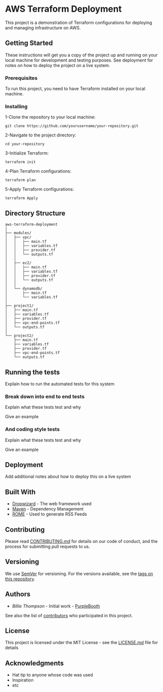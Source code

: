 # AWS Terraform Deployment

This project is a demonstration of Terraform configurations for deploying and managing infrastructure on AWS.

## Getting Started

These instructions will get you a copy of the project up and running on your local machine for development and testing purposes. See deployment for notes on how to deploy the project on a live system.

### Prerequisites
To run this project, you need to have Terraform installed on your local machine.
### Installing
1-Clone the repository to your local machine:
```
git clone https://github.com/yourusername/your-repository.git
```
2-Navigate to the project directory:
```
cd your-repository
```
3-Initialize Terraform:
```
terraform init
```
4-Plan Terraform configurations:
```
terraform plan
```
5-Apply Terraform configurations:
```
terraform Apply
```
## Directory Structure
```
aws-terraform-deployment
│
├── modules/
│   ├── vpc/
│   │   ├── main.tf
│   │   ├── variables.tf
│   │   ├── provider.tf
│   │   └── outputs.tf
│   │
│   ├── ec2/
│   │   ├── main.tf
│   │   ├── variables.tf
│   │   ├── provider.tf
│   │   └── outputs.tf
│   │
│   └── dynamodb/
│       ├── main.tf
│       └── variables.tf
│
├── project1/
│   ├── main.tf
│   ├── variables.tf
│   ├── provider.tf
│   ├── vpc-end-points.tf
│   └── outputs.tf
│
└── project2/
    ├── main.tf
    ├── variables.tf
    ├── provider.tf
    ├── vpc-end-points.tf
    └── outputs.tf
```






## Running the tests

Explain how to run the automated tests for this system

### Break down into end to end tests

Explain what these tests test and why


Give an example


### And coding style tests

Explain what these tests test and why


Give an example


## Deployment

Add additional notes about how to deploy this on a live system

## Built With

* [Dropwizard](http://www.dropwizard.io/1.0.2/docs/) - The web framework used
* [Maven](https://maven.apache.org/) - Dependency Management
* [ROME](https://rometools.github.io/rome/) - Used to generate RSS Feeds

## Contributing

Please read [CONTRIBUTING.md](https://gist.github.com/PurpleBooth/b24679402957c63ec426) for details on our code of conduct, and the process for submitting pull requests to us.

## Versioning

We use [SemVer](http://semver.org/) for versioning. For the versions available, see the [tags on this repository](https://github.com/your/project/tags). 

## Authors

* *Billie Thompson* - Initial work - [PurpleBooth](https://github.com/PurpleBooth)

See also the list of [contributors](https://github.com/your/project/contributors) who participated in this project.

## License

This project is licensed under the MIT License - see the [LICENSE.md](LICENSE.md) file for details

## Acknowledgments

* Hat tip to anyone whose code was used
* Inspiration
* etc
